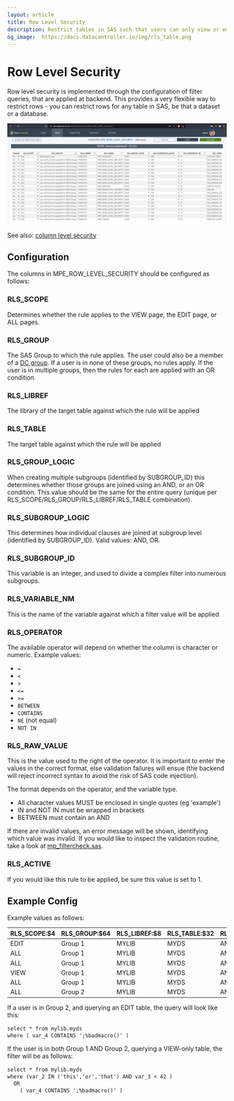 ```yaml
---
layout: article
title: Row Level Security
description: Restrict tables in SAS such that users can only view or edit specific rows according to filter rules you provide.
og_image:  https://docs.datacontroller.io/img/rls_table.png
---
```


# Row Level Security

Row level security is implemented through the configuration of filter queries, that are applied at backend.  This provides a very flexible way to restrict rows - you can restrict rows for any table in SAS, be that a dataset or a database.

![](img/rls_table.png)

See also: [column level security](/column-level-security/)

## Configuration

The columns in MPE_ROW_LEVEL_SECURITY should be configured as follows:

### RLS_SCOPE
Determines whether the rule applies to the VIEW page, the EDIT page, or ALL pages.

### RLS_GROUP
The SAS Group to which the rule applies.  The user could also be a member of a [DC group](/dcc-groups). If a user is in none of these groups, no rules apply. If the user is in multiple groups, then the rules for each are applied with an OR condition.

### RLS_LIBREF
The library of the target table against which the rule will be applied

### RLS_TABLE
The target table against which the rule will be applied

### RLS_GROUP_LOGIC
When creating multiple subgroups (identified by SUBGROUP_ID) this determines whether those groups are joined using an AND, or an OR condition.  This value should be the same for the entire query (unique per RLS_SCOPE/RLS_GROUP/RLS_LIBREF/RLS_TABLE combination).

### RLS_SUBGROUP_LOGIC
This determines how individual clauses are joined at subgroup level (identified by SUBGROUP_ID).  Valid values: AND, OR.

### RLS_SUBGROUP_ID
This variable is an integer, and used to divide a complex filter into numerous subgroups.

### RLS_VARIABLE_NM
This is the name of the variable against which a filter value will be applied

### RLS_OPERATOR
The available operator will depend on whether the column is character or numeric.  Example values:

* `=`
* `<`
* `>`
* `<=`
* `>=`
* `BETWEEN`
* `CONTAINS`
* `NE` (not equal)
* `NOT IN`

### RLS_RAW_VALUE

This is the value used to the right of the operator. It is important to enter the values in the correct format, else validation failures will ensue (the backend will reject incorrect syntax to avoid the risk of SAS code injection).

The format depends on the operator, and the variable type.

* All character values MUST be enclosed in single quotes (eg 'example')
* IN and NOT IN must be wrapped in brackets
* BETWEEN must contain an AND

If there are invalid values, an error message will be shown, identifying which value was invalid.  If you would like to inspect the validation routine, take a look at [mp_filtercheck.sas](https://core.sasjs.io/mp__filtercheck_8sas.html).

### RLS_ACTIVE
If you would like this rule to be applied, be sure this value is set to 1.

## Example Config
Example values as follows:

|RLS_SCOPE:$4|RLS_GROUP:$64|RLS_LIBREF:$8| RLS_TABLE:$32|RLS_GROUP_LOGIC:$3.|RLS_SUBGROUP_LOGIC:$3.|RLS_SUBGROUP_ID:8.|RLS_VARIABLE_NM:$32| RLS_OPERATOR_NM:$16| RLS_RAW_VALUE:$4000|RLS_ACTIVE:8.|
|---|---|---|---|---|---|---|---|---|---|---|
|EDIT|Group 1|MYLIB|MYDS|AND|AND|1|VAR_1|=|Some text value|1|
|ALL|Group 1|MYLIB|MYDS|AND|AND|1|VAR_2|IN|this|1|
|ALL|Group 1|MYLIB|MYDS|AND|AND|1|VAR_2|IN|or|1|
|VIEW|Group 1|MYLIB|MYDS|AND|AND|1|VAR_2|IN|that|1|
|ALL|Group 1|MYLIB|MYDS|AND|AND|1|VAR_3|<|42|1|
|ALL|Group 2|MYLIB|MYDS|AND|AND|1|VAR_4|Contains|;%badmacro()|1|

If a user is in Group 2, and querying an EDIT table, the query will look like this:

```
select * from mylib.myds
where ( var_4 CONTAINS ';%badmacro()' )
```

If the user is in both Group 1 AND Group 2, querying a VIEW-only table, the filter will be as follows:

```
select * from mylib.myds
where (var_2 IN ('this','or','that') AND var_3 < 42 )
  OR
    ( var_4 CONTAINS ';%badmacro()' )
```
